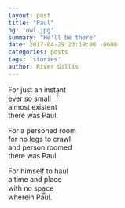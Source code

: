 ```yaml
---
layout: post
title: "Paul"
bg: 'owl.jpg'
summary: "He'll be there"
date: 2017-04-29 23:10:00 -0600
categories: posts
tags: 'stories'
author: River Gillis
---
```


For just an insta̠̪̦nt  
ever so small  
almost existent  
there was Paul.  
  
For a personed room  
for no legs to crawl  
and person roomed  
there was Paul.  
  
For himself to haul  
a time and place  
with no spa̠̪̦ce  
wherein Paul.  
